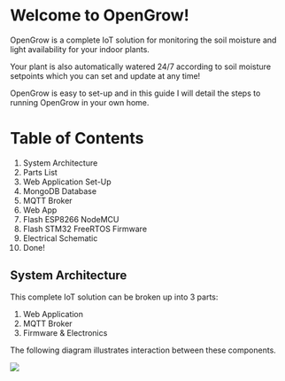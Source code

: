 # Welcome to OpenGrow!

OpenGrow is a complete IoT solution for monitoring the soil moisture and light availability for your indoor plants.

Your plant is also automatically watered 24/7 according to soil moisture setpoints which you can set and update at any time!

OpenGrow is easy to set-up and in this guide I will detail the steps to running OpenGrow in your own home.

# Table of Contents

1. System Architecture
2. Parts List
3. Web Application Set-Up
  1. MongoDB Database
  2. MQTT Broker
  3. Web App
4. Flash ESP8266 NodeMCU
5. Flash STM32 FreeRTOS Firmware
6. Electrical Schematic
7. Done!

## System Architecture

This complete IoT solution can be broken up into 3 parts:
1. Web Application
2. MQTT Broker
3. Firmware & Electronics

The following diagram illustrates interaction between these components.

<img src="images/OpenGrow_Block_Diagram.jpg" />
